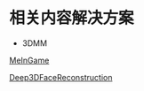 # 相关内容解决方案

- 3DMM

[MeInGame](https://github.com/FuxiCV/MeInGame)

[Deep3DFaceReconstruction](https://github.com/microsoft/Deep3DFaceReconstruction)

